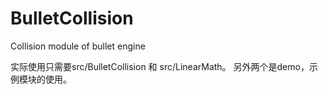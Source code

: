 # BulletCollision
Collision module of bullet engine


实际使用只需要src/BulletCollision 和 src/LinearMath。 另外两个是demo，示例模块的使用。
